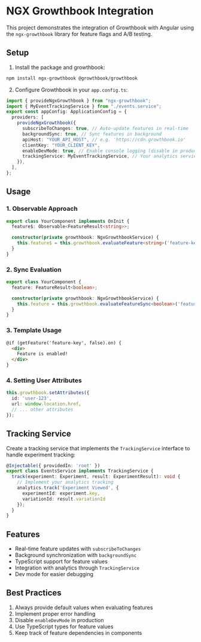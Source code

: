# NGX Growthbook Integration

This project demonstrates the integration of Growthbook with Angular using the `ngx-growthbook` library for feature flags and A/B testing.

## Setup

1. Install the package and growthbook:

```bash
npm install ngx-growthbook @growthbook/growthbook
```

2. Configure Growthbook in your `app.config.ts`:

```typescript
import { provideNgxGrowthbook } from "ngx-growthbook";
import { MyEventTrackingService } from "./events.service";
export const appConfig: ApplicationConfig = {
  providers: [
    provideNgxGrowthbook({
      subscribeToChanges: true, // Auto-update features in real-time
      backgroundSync: true, // Sync features in background
      apiHost: "YOUR_API_HOST", // e.g. 'https://cdn.growthbook.io'
      clientKey: "YOUR_CLIENT_KEY",
      enableDevMode: true, // Enable console logging (disable in production)
      trackingService: MyEventTrackingService, // Your analytics service (optional)
    }),
  ],
};
```

## Usage

### 1. Observable Approach

```typescript
export class YourComponent implements OnInit {
  feature$: Observable<FeatureResult<string>>;

  constructor(private growthbook: NgxGrowthbookService) {
    this.feature$ = this.growthbook.evaluateFeature<string>('feature-key', 'default-value');
  }
}
```

### 2. Sync Evaluation

```typescript
export class YourComponent {
  feature: FeatureResult<boolean>;

  constructor(private growthbook: NgxGrowthbookService) {
    this.feature = this.growthbook.evaluateFeatureSync<boolean>('feature-key', false);
  }
}
```

### 3. Template Usage
```html
@if (getFeature('feature-key', false).on) {
  <div>
    Feature is enabled!
  </div>
}
```

### 4. Setting User Attributes
```typescript
this.growthbook.setAttributes({
  id: 'user-123',
  url: window.location.href,
  // ... other attributes
});
```

## Tracking Service

Create a tracking service that implements the `TrackingService` interface to handle experiment tracking:

```typescript
@Injectable({ providedIn: 'root' })
export class EventsService implements TrackingService {
  track(experiment: Experiment, result: ExperimentResult): void {
    // Implement your analytics tracking
    analytics.track('Experiment Viewed', {
      experimentId: experiment.key,
      variationId: result.variationId
    });
  }
}
```

## Features

- Real-time feature updates with `subscribeToChanges`
- Background synchronization with `backgroundSync`
- TypeScript support for feature values
- Integration with analytics through `TrackingService`
- Dev mode for easier debugging

## Best Practices

1. Always provide default values when evaluating features
2. Implement proper error handling
3. Disable `enableDevMode` in production
4. Use TypeScript types for feature values
5. Keep track of feature dependencies in components

